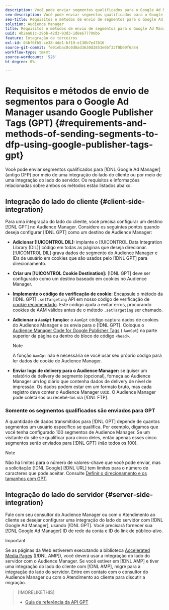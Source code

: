 ```yaml
---
description: Você pode enviar segmentos qualificados para o Google Ad Manager por meio de uma integração do lado do cliente ou do lado do servidor. Os requisitos e informações relacionadas sobre ambos os métodos estão listados abaixo.
seo-description: Você pode enviar segmentos qualificados para o Google Ad Manager por meio de uma integração do lado do cliente ou do lado do servidor. Os requisitos e informações relacionadas sobre ambos os métodos estão listados abaixo.
seo-title: Requisitos e métodos de envio de segmentos para o Google Ad Manager usando Google Publisher Tags (GPT)
solution: Audience Manager
title: Requisitos e métodos de envio de segmentos para o Google Ad Manager usando Google Publisher Tags (GPT)
uuid: 4b2ea81c-29bb-42d3-93d3-1d8e677790b6
feature: Integração de terceiros
exl-id: 04bf6fb5-ce38-4de1-bf19-e130b7e47616
source-git-commit: fe01ebac8c0d0ad3630d3853e0bf32f0b00f6a44
workflow-type: tm+mt
source-wordcount: '526'
ht-degree: 0%

---
```


# Requisitos e métodos de envio de segmentos para o Google Ad Manager usando Google Publisher Tags (GPT) {#requirements-and-methods-of-sending-segments-to-dfp-using-google-publisher-tags-gpt}

Você pode enviar segmentos qualificados para [!DNL Google Ad Manager] (antigo DFP) por meio de uma integração do lado do cliente ou por meio de uma integração do lado do servidor. Os requisitos e informações relacionadas sobre ambos os métodos estão listados abaixo.

## Integração do lado do cliente {#client-side-integration}

Para uma integração do lado do cliente, você precisa configurar um destino [!DNL GPT] no Audience Manager. Considere os seguintes pontos quando deseja configurar [!DNL GPT] como um destino de Audience Manager:

* **Adicionar  [!UICONTROL DIL]:** implante o  [!UICONTROL Data Integration Library (DIL)] código em todas as páginas que deseja direcionar. [!UICONTROL DIL] grava dados de segmento do Audience Manager e IDs de usuário em cookies que são usados pelo  [!DNL GPT] para direcionamento.

* **Criar um  [!UICONTROL Cookie Destination]:** [!DNL GPT] deve ser configurado como um destino baseado em cookies no Audience Manager.

* **Implemente o código de verificação de cookie:** Encapsule o método da  [!DNL GPT] `.setTargeting` API em nosso código de verificação de  [cookie recomendado](../../integration/gpt-aam-destination/gpt-aam-modify-api.md). Este código ajuda a evitar erros, procurando cookies de AAM válidos antes de o método `.setTargeting` ser chamado.

* **Adicionar a  `AamGpt` função:** o  `AamGpt` código captura dados de cookies do Audience Manager e os envia para o  [!DNL GPT]. Coloque o [Audience Manager Code for Google Publisher Tags](../../integration/gpt-aam-destination/gpt-aam-aamgpt-code.md) ( `AamGpt`) na parte superior da página ou dentro do bloco de código `<head>`.

   >[!NOTE]
   >
   >A função `AamGpt` não é necessária se você usar seu próprio código para ler dados de cookie de Audience Manager.

* **Enviar logs de delivery para o Audience Manager:** se quiser um relatório de delivery de segmento (opcional), forneça ao Audience Manager um log diário que contenha dados de delivery de nível de impressão. Os dados podem estar em um formato bruto, mas cada registro deve conter o Audience Manager `UUID`. O Audience Manager pode coletá-los ou recebê-los via [!DNL FTP].

### Somente os segmentos qualificados são enviados para GPT

A quantidade de dados transmitidos para [!DNL GPT] depende de quantos segmentos um usuário específico se qualifica. Por exemplo, digamos que você tenha configurado 100 segmentos de Audience Manager. Se um visitante do site se qualificar para cinco deles, então apenas esses cinco segmentos serão enviados para [!DNL GPT] (não todos os 100).

>[!NOTE]
>
>Não há limites para o número de valores-chave que você pode enviar, mas a solicitação [!DNL Google] [!DNL URL] tem limites para o número de caracteres que pode aceitar. Consulte [Definir o direcionamento e os tamanhos com GPT](https://support.google.com/dfp_premium/bin/answer.py?hl=en&amp;answer=1697712).

## Integração do lado do servidor {#server-side-integration}

Fale com seu consultor do Audience Manager ou com o Atendimento ao cliente se desejar configurar uma integração do lado do servidor com [!DNL Google Ad Manager], usando [!DNL GPT]. Você precisará fornecer sua [!DNL Google Ad Manager] ID de rede da conta e ID do link de público-alvo.

>[!IMPORTANT]
>
>Se as páginas da Web estiverem executando a biblioteca [Accelerated Media Pages](https://www.ampproject.org/) ([!DNL AMP]), você deverá usar a integração do lado do servidor com o Audience Manager. Se você estiver em [!DNL AMP] e tiver uma integração do lado do cliente com [!DNL AMP], migre para a integração do lado do servidor. Entre em contato com o consultor do Audience Manager ou com o Atendimento ao cliente para discutir a migração.

>[!MORELIKETHIS]
>
>* [Guia de referência da API GPT](https://support.google.com/dfp_premium/bin/answer.py?hl=en&amp;answer=1650154)

